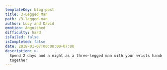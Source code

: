 ```yaml
---
templateKey: blog-post
title: 3-Legged Man
path: /3-legged-man
author: Lucy and David
emotion: Anguished
difficulty: hard
isFailed: false 
isCompleted: false
date: 2018-01-07T00:00:00+07:00
description: >-
  Spend 2 days and a night as a three-legged man with your wrists handcuffed
  together
---
```

